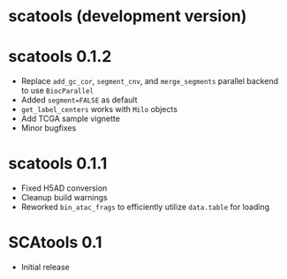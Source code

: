 # scatools (development version)

# scatools 0.1.2

* Replace `add_gc_cor`, `segment_cnv`, and `merge_segments` parallel backend to use `BiocParallel`
* Added `segment=FALSE` as default
* `get_label_centers` works with `Milo` objects
* Add TCGA sample vignette
* Minor bugfixes


# scatools 0.1.1

* Fixed H5AD conversion
* Cleanup build warnings
* Reworked `bin_atac_frags` to efficiently utilize `data.table` for loading

# SCAtools 0.1

* Initial release
